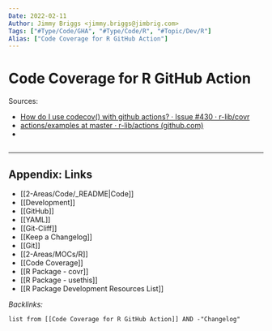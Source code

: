 ```yaml
---
Date: 2022-02-11
Author: Jimmy Briggs <jimmy.briggs@jimbrig.com>
Tags: ["#Type/Code/GHA", "#Type/Code/R", "#Topic/Dev/R"]
Alias: ["Code Coverage for R GitHub Action"]
---
```


# Code Coverage for R GitHub Action

Sources:
- [How do I use codecov() with github actions? · Issue #430 · r-lib/covr](https://github.com/r-lib/covr/issues/430)
- [actions/examples at master · r-lib/actions (github.com)](https://github.com/r-lib/actions/tree/master/examples#test-coverage-workflow)
- 

```yaml

```

***

## Appendix: Links

- [[2-Areas/Code/_README|Code]]
- [[Development]]
- [[GitHub]]
- [[YAML]]
- [[Git-Cliff]]
- [[Keep a Changelog]]
- [[Git]]
- [[2-Areas/MOCs/R]]
- [[Code Coverage]]
- [[R Package - covr]]
- [[R Package - usethis]]
- [[R Package Development Resources List]]

*Backlinks:*

```dataview
list from [[Code Coverage for R GitHub Action]] AND -"Changelog"
```